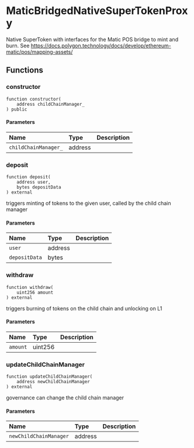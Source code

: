 # MaticBridgedNativeSuperTokenProxy

Native SuperToken with interfaces for the Matic POS bridge to mint and burn.
See https://docs.polygon.technology/docs/develop/ethereum-matic/pos/mapping-assets/

## Functions

### constructor

```solidity
function constructor(
    address childChainManager_
) public
```

#### Parameters

| Name | Type | Description |
| :--- | :--- | :---------- |
| `childChainManager_` | address |  |

### deposit

```solidity
function deposit(
    address user,
    bytes depositData
) external
```

triggers minting of tokens to the given user, called by the child chain manager

#### Parameters

| Name | Type | Description |
| :--- | :--- | :---------- |
| `user` | address |  |
| `depositData` | bytes |  |

### withdraw

```solidity
function withdraw(
    uint256 amount
) external
```

triggers burning of tokens on the child chain and unlocking on L1

#### Parameters

| Name | Type | Description |
| :--- | :--- | :---------- |
| `amount` | uint256 |  |

### updateChildChainManager

```solidity
function updateChildChainManager(
    address newChildChainManager
) external
```

governance can change the child chain manager

#### Parameters

| Name | Type | Description |
| :--- | :--- | :---------- |
| `newChildChainManager` | address |  |

